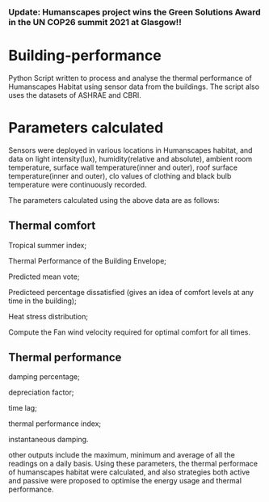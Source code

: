 ### Update: Humanscapes project wins the Green Solutions Award in the UN COP26 summit 2021 at Glasgow!!

# Building-performance
Python Script written to process and analyse the thermal performance of Humanscapes Habitat using sensor data from the buildings. The script also uses the datasets of ASHRAE and CBRI. 

# Parameters calculated
Sensors were deployed in various locations in Humanscapes habitat, and data on light intensity(lux), humidity(relative and absolute), ambient room temperature, surface wall temperature(inner and outer), roof surface temperature(inner and outer), clo values of clothing and black bulb temperature were continuously recorded.

The parameters calculated using the above data are as follows:
## Thermal comfort 
Tropical summer index;

Thermal Performance of the Building Envelope;

Predicted mean vote;

Predicteed percentage dissatisfied (gives an idea of comfort levels at any time in the building);

Heat stress distribution;

Compute the Fan wind velocity required for optimal comfort for all times.

## Thermal performance
damping percentage;

depreciation factor;

time lag;

thermal performance index;

instantaneous damping.


other outputs include the maximum, minimum and average of all the readings on a daily basis. Using these parameters, the thermal performace of humanscapes habitat were calculated, and also strategies both active and passive were proposed to optimise the energy usage and thermal performance.
